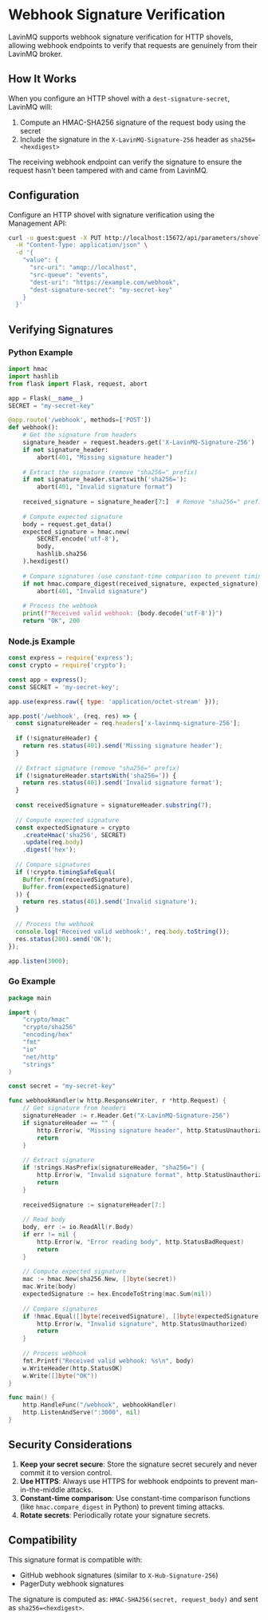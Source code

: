 # Webhook Signature Verification

LavinMQ supports webhook signature verification for HTTP shovels, allowing webhook endpoints to verify that requests are genuinely from their LavinMQ broker.

## How It Works

When you configure an HTTP shovel with a `dest-signature-secret`, LavinMQ will:

1. Compute an HMAC-SHA256 signature of the request body using the secret
2. Include the signature in the `X-LavinMQ-Signature-256` header as `sha256=<hexdigest>`

The receiving webhook endpoint can verify the signature to ensure the request hasn't been tampered with and came from LavinMQ.

## Configuration

Configure an HTTP shovel with signature verification using the Management API:

```bash
curl -u guest:guest -X PUT http://localhost:15672/api/parameters/shovel/%2f/my-webhook \
  -H "Content-Type: application/json" \
  -d '{
    "value": {
      "src-uri": "amqp://localhost",
      "src-queue": "events",
      "dest-uri": "https://example.com/webhook",
      "dest-signature-secret": "my-secret-key"
    }
  }'
```

## Verifying Signatures

### Python Example

```python
import hmac
import hashlib
from flask import Flask, request, abort

app = Flask(__name__)
SECRET = "my-secret-key"

@app.route('/webhook', methods=['POST'])
def webhook():
    # Get the signature from headers
    signature_header = request.headers.get('X-LavinMQ-Signature-256')
    if not signature_header:
        abort(401, "Missing signature header")
    
    # Extract the signature (remove "sha256=" prefix)
    if not signature_header.startswith('sha256='):
        abort(401, "Invalid signature format")
    
    received_signature = signature_header[7:]  # Remove "sha256=" prefix
    
    # Compute expected signature
    body = request.get_data()
    expected_signature = hmac.new(
        SECRET.encode('utf-8'),
        body,
        hashlib.sha256
    ).hexdigest()
    
    # Compare signatures (use constant-time comparison to prevent timing attacks)
    if not hmac.compare_digest(received_signature, expected_signature):
        abort(401, "Invalid signature")
    
    # Process the webhook
    print(f"Received valid webhook: {body.decode('utf-8')}")
    return "OK", 200
```

### Node.js Example

```javascript
const express = require('express');
const crypto = require('crypto');

const app = express();
const SECRET = 'my-secret-key';

app.use(express.raw({ type: 'application/octet-stream' }));

app.post('/webhook', (req, res) => {
  const signatureHeader = req.headers['x-lavinmq-signature-256'];
  
  if (!signatureHeader) {
    return res.status(401).send('Missing signature header');
  }
  
  // Extract signature (remove "sha256=" prefix)
  if (!signatureHeader.startsWith('sha256=')) {
    return res.status(401).send('Invalid signature format');
  }
  
  const receivedSignature = signatureHeader.substring(7);
  
  // Compute expected signature
  const expectedSignature = crypto
    .createHmac('sha256', SECRET)
    .update(req.body)
    .digest('hex');
  
  // Compare signatures
  if (!crypto.timingSafeEqual(
    Buffer.from(receivedSignature),
    Buffer.from(expectedSignature)
  )) {
    return res.status(401).send('Invalid signature');
  }
  
  // Process the webhook
  console.log('Received valid webhook:', req.body.toString());
  res.status(200).send('OK');
});

app.listen(3000);
```

### Go Example

```go
package main

import (
    "crypto/hmac"
    "crypto/sha256"
    "encoding/hex"
    "fmt"
    "io"
    "net/http"
    "strings"
)

const secret = "my-secret-key"

func webhookHandler(w http.ResponseWriter, r *http.Request) {
    // Get signature from headers
    signatureHeader := r.Header.Get("X-LavinMQ-Signature-256")
    if signatureHeader == "" {
        http.Error(w, "Missing signature header", http.StatusUnauthorized)
        return
    }
    
    // Extract signature
    if !strings.HasPrefix(signatureHeader, "sha256=") {
        http.Error(w, "Invalid signature format", http.StatusUnauthorized)
        return
    }
    
    receivedSignature := signatureHeader[7:]
    
    // Read body
    body, err := io.ReadAll(r.Body)
    if err != nil {
        http.Error(w, "Error reading body", http.StatusBadRequest)
        return
    }
    
    // Compute expected signature
    mac := hmac.New(sha256.New, []byte(secret))
    mac.Write(body)
    expectedSignature := hex.EncodeToString(mac.Sum(nil))
    
    // Compare signatures
    if !hmac.Equal([]byte(receivedSignature), []byte(expectedSignature)) {
        http.Error(w, "Invalid signature", http.StatusUnauthorized)
        return
    }
    
    // Process webhook
    fmt.Printf("Received valid webhook: %s\n", body)
    w.WriteHeader(http.StatusOK)
    w.Write([]byte("OK"))
}

func main() {
    http.HandleFunc("/webhook", webhookHandler)
    http.ListenAndServe(":3000", nil)
}
```

## Security Considerations

1. **Keep your secret secure**: Store the signature secret securely and never commit it to version control.
2. **Use HTTPS**: Always use HTTPS for webhook endpoints to prevent man-in-the-middle attacks.
3. **Constant-time comparison**: Use constant-time comparison functions (like `hmac.compare_digest` in Python) to prevent timing attacks.
4. **Rotate secrets**: Periodically rotate your signature secrets.

## Compatibility

This signature format is compatible with:
- GitHub webhook signatures (similar to `X-Hub-Signature-256`)
- PagerDuty webhook signatures

The signature is computed as: `HMAC-SHA256(secret, request_body)` and sent as `sha256=<hexdigest>`.
